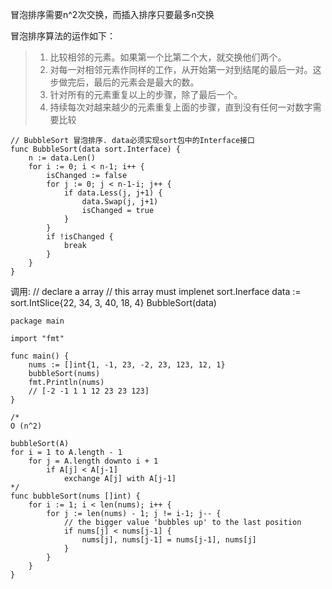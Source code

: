 冒泡排序需要n^2次交换，而插入排序只要最多n交换

冒泡排序算法的运作如下：
> 1. 比较相邻的元素。如果第一个比第二个大，就交换他们两个。
> 2. 对每一对相邻元素作同样的工作，从开始第一对到结尾的最后一对。这步做完后，最后的元素会是最大的数。
> 3. 针对所有的元素重复以上的步骤，除了最后一个。
> 4. 持续每次对越来越少的元素重复上面的步骤，直到没有任何一对数字需要比较

```
// BubbleSort 冒泡排序. data必须实现sort包中的Interface接口
func BubbleSort(data sort.Interface) {
	n := data.Len()
	for i := 0; i < n-1; i++ {
		isChanged := false
		for j := 0; j < n-1-i; j++ {
			if data.Less(j, j+1) {
				data.Swap(j, j+1)
				isChanged = true
			}
		}
		if !isChanged {
			break
		}
	}
}
```

调用:
// declare a array
// this array must implenet sort.Inerface
data := sort.IntSlice{22, 34, 3, 40, 18, 4}
BubbleSort(data)


```
package main

import "fmt"

func main() {
	nums := []int{1, -1, 23, -2, 23, 123, 12, 1}
	bubbleSort(nums)
	fmt.Println(nums)
	// [-2 -1 1 1 12 23 23 123]
}

/*
O (n^2)

bubbleSort(A)
for i = 1 to A.length - 1
	for j = A.length downto i + 1
		if A[j] < A[j-1]
			exchange A[j] with A[j-1]
*/
func bubbleSort(nums []int) {
	for i := 1; i < len(nums); i++ {
		for j := len(nums) - 1; j != i-1; j-- {
			// the bigger value 'bubbles up' to the last position
			if nums[j] < nums[j-1] {
				nums[j], nums[j-1] = nums[j-1], nums[j]
			}
		}
	}
}
```
